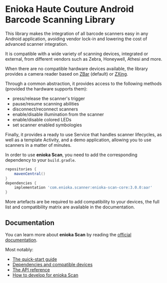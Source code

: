 # Enioka Haute Couture Android Barcode Scanning Library

This library makes the integration of all barcode scanners easy in any Android application,
avoiding vendor lock-in and lowering the cost of advanced scanner integration.

It is compatible with a wide variety of scanning devices, integrated or external, from different
vendors such as Zebra, Honeywell, Athesi and more.

When there are no compatible hardware devices available, the library provides a camera reader based
on [ZBar](https://mvnrepository.com/artifact/me.dm7.barcodescanner/zbar) (default) or
[ZXing](https://mvnrepository.com/artifact/com.google.zxing/core).

Through a common abstraction, it provides access to the following methods (provided the hardware
supports them):
- press/release the scanner's trigger
- pause/resume scanning abilities
- disconnect/reconnect scanners
- enable/disable illumination from the scanner
- enable/disable colored LEDs
- set scanner enabled symbologies

Finally, it provides a ready to use Service that handles scanner lifecycles, as well as a template
Activity, and a demo application, allowing you to use scanners in a matter of minutes.

In order to use **enioka Scan**, you need to add the corresponding dependency to your `build.gradle`.

```groovy
repositories {
    mavenCentral()
}
dependencies {
    implementation 'com.enioka.scanner:enioka-scan-core:3.0.0:aar'
}
```

More artefacts are be required to add compatibility to your devices, the full list and compatibility
matrix are available in the documentation.

## Documentation

You can learn more about **enioka Scan** by reading the [official documentation](https://enioka-scan.readthedocs.io/en/latest/).

Most notably:
- [The quick-start guide](https://enioka-scan.readthedocs.io/en/latest/quickstart.html)
- [Dependencies and compatible devices](https://enioka-scan.readthedocs.io/en/latest/dependencies.html)
- [The API reference](https://enioka-scan.readthedocs.io/en/latest/api/index.html)
- [How to develop for enioka Scan](https://enioka-scan.readthedocs.io/en/latest/develop.html)